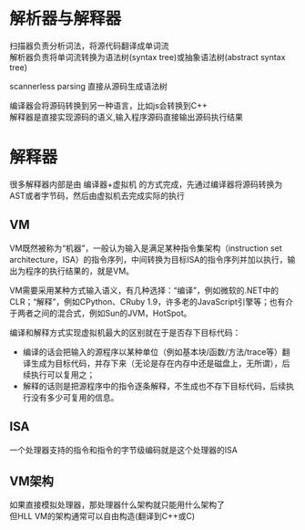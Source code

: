# 解析器与解释器
扫描器负责分析词法，将源代码翻译成单词流  
解析器负责将单词流转换为语法树(syntax tree)或抽象语法树(abstract syntax tree)  

scannerless parsing 直接从源码生成语法树

编译器会将源码转换到另一种语言，比如js会转换到C++   
解释器是直接实现源码的语义,输入程序源码直接输出源码执行结果  

# 解释器
很多解释器内部是由 编译器+虚拟机 的方式完成，先通过编译器将源码转换为AST或者字节码，然后由虚拟机去完成实际的执行

## VM
VM既然被称为“机器”，一般认为输入是满足某种指令集架构（instruction set architecture，ISA）的指令序列，中间转换为目标ISA的指令序列并加以执行，输出为程序的执行结果的，就是VM。

VM需要采用某种方式输入语义，有几种选择：“编译”，例如微软的.NET中的CLR；“解释”，例如CPython、CRuby 1.9，许多老的JavaScript引擎等；也有介于两者之间的混合式，例如Sun的JVM，HotSpot。

编译和解释方式实现虚拟机最大的区别就在于是否存下目标代码：
- 编译的话会把输入的源程序以某种单位（例如基本块/函数/方法/trace等）翻译生成为目标代码，并存下来（无论是存在内存中还是磁盘上，无所谓），后续执行可以复用之；
- 解释的话则是把源程序中的指令逐条解释，不生成也不存下目标代码，后续执行没有多少可复用的信息。

## ISA
一个处理器支持的指令和指令的字节级编码就是这个处理器的ISA

## VM架构
如果直接模拟处理器，那处理器什么架构就只能用什么架构了  
但HLL VM的架构通常可以自由构造(翻译到C++或C)